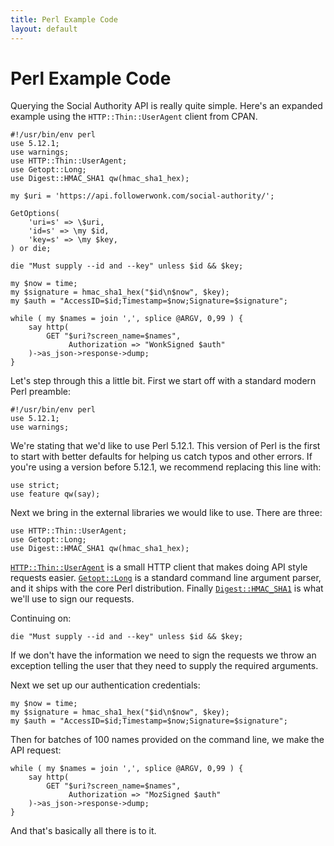 ```yaml
---
title: Perl Example Code
layout: default
---
```

# Perl Example Code

Querying the Social Authority API is really quite simple. Here's an expanded example using the `HTTP::Thin::UserAgent` client from CPAN.

	#!/usr/bin/env perl
	use 5.12.1;
	use warnings;
	use HTTP::Thin::UserAgent;
	use Getopt::Long;
	use Digest::HMAC_SHA1 qw(hmac_sha1_hex);

	my $uri = 'https://api.followerwonk.com/social-authority/';

	GetOptions(
	    'uri=s' => \$uri,
	    'id=s' => \my $id,
	    'key=s' => \my $key,
	) or die;

	die "Must supply --id and --key" unless $id && $key;

	my $now = time;
	my $signature = hmac_sha1_hex("$id\n$now", $key);
	my $auth = "AccessID=$id;Timestamp=$now;Signature=$signature";

	while ( my $names = join ',', splice @ARGV, 0,99 ) {
	    say http(
	    	GET "$uri?screen_name=$names",
	    	     Authorization => "WonkSigned $auth"
	    )->as_json->response->dump;
	}

Let's step through this a little bit. First we start off with a standard modern Perl preamble:

	#!/usr/bin/env perl
	use 5.12.1;
	use warnings;

We're stating that we'd like to use Perl 5.12.1. This version of Perl is the first to start with better defaults for helping us catch typos and other errors. If you're using a version before 5.12.1, we recommend replacing this line with:

	use strict;
	use feature qw(say);

Next we bring in the external libraries we would like to use. There are three:

	use HTTP::Thin::UserAgent;
	use Getopt::Long;
	use Digest::HMAC_SHA1 qw(hmac_sha1_hex);


[`HTTP::Thin::UserAgent`][1] is a small HTTP client that makes doing API style requests easier. [`Getopt::Long`][2] is a standard command line argument parser, and it ships with the core Perl distribution. Finally [`Digest::HMAC_SHA1`][3] is what we'll use to sign our requests.

Continuing on:

	die "Must supply --id and --key" unless $id && $key;

If we don't have the information we need to sign the requests we throw an exception telling the user that they need to supply the required arguments.

Next we set up our authentication credentials:

	my $now = time;
	my $signature = hmac_sha1_hex("$id\n$now", $key);
	my $auth = "AccessID=$id;Timestamp=$now;Signature=$signature";

Then for batches of 100 names provided on the command line, we make the API request:

	while ( my $names = join ',', splice @ARGV, 0,99 ) {
	    say http(
	    	GET "$uri?screen_name=$names",
	    	     Authorization => "MozSigned $auth"
	    )->as_json->response->dump;
	}

And that's basically all there is to it.

[1]: http://metacpan.org/module/HTTP::Thin::UserAgent
[2]: http://metacpan.org/module/Getopt::Long
[3]: http://metacpan.org/module/Digest::HMAC_SHA1
